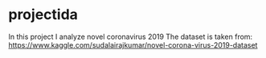# projectida 
In this project I analyze novel coronavirus 2019
The dataset is taken from: https://www.kaggle.com/sudalairajkumar/novel-corona-virus-2019-dataset
